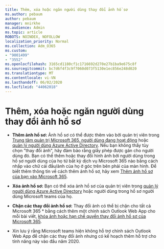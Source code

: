 ```yaml
---
title: Thêm, xóa hoặc ngăn người dùng thay đổi ảnh hồ sơ
ms.author: pebaum
author: pebaum
manager: mnirkhe
ms.audience: Admin
ms.topic: article
ROBOTS: NOINDEX, NOFOLLOW
localization_priority: Normal
ms.collection: Adm_O365
ms.custom:
- "9001499"
- "3552"
ms.openlocfilehash: 3165cd1180cf1c1716692d270e27b1ba9e675c8f
ms.sourcegitcommit: bc7d6f4f3c9f7060d073f5130e1ec856e248d020
ms.translationtype: MT
ms.contentlocale: vi-VN
ms.lasthandoff: 06/02/2020
ms.locfileid: "44062018"
---
```

# <a name="add-remove-or-prevent-users-from-changing-profile-photos"></a>Thêm, xóa hoặc ngăn người dùng thay đổi ảnh hồ sơ

- **Thêm ảnh hồ sơ:** Ảnh hồ sơ có thể được thêm vào bởi quản trị viên trong [Trung tâm quản trị Microsoft 365, người dùng đang hoạt động](https://admin.microsoft.com/Adminportal/Home?source=applauncher#/users) hoặc [quản lý người dùng Azure Active Directory](https://portal.azure.com/#blade/Microsoft_AAD_IAM/UsersManagementMenuBlade/AllUsers).  Nếu bạn không thấy tùy chọn "thay đổi ảnh", hãy đảm bảo rằng giấy phép được gán cho người dùng đó. Bạn có thể thêm hoặc thay đổi hình ảnh bởi người dùng trong hồ sơ người dùng của họ từ bất kỳ dịch vụ Microsoft 365 nào bằng cách nhấp vào chữ cái đầu/ảnh của họ ở góc trên bên phải của màn hình. Để biết thêm thông tin về cách thêm ảnh hồ sơ, hãy xem [Thêm ảnh hồ sơ của bạn vào Microsoft 365](https://support.office.com/article/add-your-profile-photo-to-office-365-2eaf93fd-b3f1-43b9-9cdc-bdcd548435b7).

- **Xóa ảnh hồ sơ:** Bạn có thể xóa ảnh hồ sơ của quản trị viên trong [quản lý người dùng Azure Active Directory](https://portal.azure.com/#blade/Microsoft_AAD_IAM/UsersManagementMenuBlade/AllUsers) hoặc người dùng trong hồ sơ người dùng Microsoft teams của họ.

- **Chặn các thay đổi ảnh hồ sơ:** Thay đổi ảnh có thể bị chặn cho tất cả Microsoft 365 * bằng cách thêm một chính sách Outlook Web App cho mỗi bài viết, [khóa ảnh hoặc hạn chế quyền thay đổi ảnh hồ sơ của Microsoft 365](https://answers.microsoft.com/msoffice/forum/msoffice_o365admin-mso_manage/locking-photos-or-restricting-permissions-to/1d19ae4f-de5d-4c3d-a0ad-4b8b8ac32e3d).

* Xin lưu ý rằng Microsoft teams hiện không hỗ trợ chính sách Outlook Web App để chặn các thay đổi ảnh nhưng có kế hoạch thêm hỗ trợ cho tính năng này vào đầu năm 2020.
